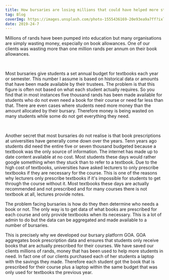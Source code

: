 ```yaml
---
title: How bursaries are losing millions that could have helped more students
tag: Blog
coverImg: https://images.unsplash.com/photo-1555436169-20e93ea9a7ff?ixlib=rb-1.2.1&ixid=eyJhcHBfaWQiOjEyMDd9&auto=format&fit=crop&w=750&q=80
date: 2019-24-7
---
```


Millions of rands have been pumped into education but many organisations are simply wasting money, especially on book allowances. One of our clients was wasting more than one million rands per annum on their book allowances.

<br/>

Most bursaries give students a set annual budget for textbooks each year or semester. This number I assume is based on historical data or amounts that have been made available by their trustees. The problem is that this figure is often not based on what each student actually requires. So you find that in most instances five thousand rands has been made available for students who do not even need a book for their course or need far less than that. There are even cases where students need more money than the amount allocated by their bursary. Therefore money is being wasted on many students while some do not get everything they need.

<br/>

Another secret that most bursaries do not realise is that book prescriptions at universities have generally come down over the years. Tenn years ago students did need the entire five or seven thousand budgeted because a textbook was the only source of information. The internet has made up to date content available at no cost. Most students these days would rather google something when they stuck than to refer to a textbook. Due to the high cost of textbooks, universities have asked lecturers to only prescribe textbooks if  they are necessary for the course. This is one of the reasons why lecturers only prescribe textbooks if it's impossible for students to get through the course without it. Most textbooks these days are actually recommended and not prescribed and for many courses there is not textbook at all, lectures provide notes. 
<br/>

The problem facing bursaries is how do they then determine who needs a book or not. The only way is to get data of what books are prescribed for each course and only provide textbooks when its necessary. This is a lot of admin to do but the data can be aggregated and made available to a number of bursaries. 
<br/>

This is precisely why we developed our bursary platform GOA. GOA aggregates book prescription data and ensures that students only receive books that are actually prescribed for their courses. We have saved our clients millions of rands, money that has been used to help more students in need. In fact one of our clients purchased each of her students a laptop with the savings they made. Therefore each student got the book that is prescribed for their course plus a laptop within the same budget that was only used for textbooks the previous year.

